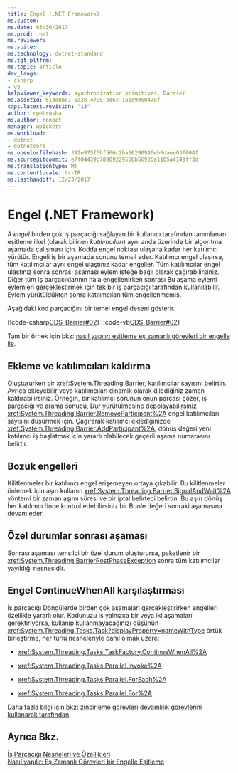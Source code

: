 ```yaml
---
title: Engel (.NET Framework)
ms.custom: 
ms.date: 03/30/2017
ms.prod: .net
ms.reviewer: 
ms.suite: 
ms.technology: dotnet-standard
ms.tgt_pltfrm: 
ms.topic: article
dev_langs:
- csharp
- vb
helpviewer_keywords: synchronization primitives, Barrier
ms.assetid: 613a8bc7-6a28-4795-bd6c-1abd9050478f
caps.latest.revision: "13"
author: rpetrusha
ms.author: ronpet
manager: wpickett
ms.workload:
- dotnet
- dotnetcore
ms.openlocfilehash: 392e975f6bf566c2ba36290940eb0daee03f004f
ms.sourcegitcommit: e7f04439d78909229506b56935a1105a4149ff3d
ms.translationtype: MT
ms.contentlocale: tr-TR
ms.lasthandoff: 12/23/2017
---
```

# <a name="barrier-net-framework"></a>Engel (.NET Framework)
A *engel* birden çok iş parçacığı sağlayan bir kullanıcı tarafından tanımlanan eşitleme ilkel (olarak bilinen *katılımcıları*) aynı anda üzerinde bir algoritma aşamada çalışması için. Kodda engel noktası ulaşana kadar her katılımcı yürütür. Engeli iş bir aşamada sonunu temsil eder. Katılımcı engel ulaşırsa, tüm katılımcılar aynı engel ulaştınız kadar engeller. Tüm katılımcılar engel ulaştınız sonra sonrası aşaması eylem isteğe bağlı olarak çağırabilirsiniz. Diğer tüm iş parçacıklarının hala engellenirken sonrası Bu aşama eylemi eylemleri gerçekleştirmek için tek bir iş parçacığı tarafından kullanılabilir. Eylem yürütüldükten sonra katılımcıları tüm engellenmemiş.  
  
 Aşağıdaki kod parçacığını bir temel engel deseni gösterir.  
  
 [!code-csharp[CDS_Barrier#02](../../../samples/snippets/csharp/VS_Snippets_Misc/cds_barrier/cs/barrier.cs#02)]
 [!code-vb[CDS_Barrier#02](../../../samples/snippets/visualbasic/VS_Snippets_Misc/cds_barrier/vb/barrier_vb.vb#02)]  
  
 Tam bir örnek için bkz: [nasıl yapılır: eşitleme eş zamanlı görevleri bir engelle ile](../../../docs/standard/threading/how-to-synchronize-concurrent-operations-with-a-barrier.md).  
  
## <a name="adding-and-removing-participants"></a>Ekleme ve katılımcıları kaldırma  
 Oluştururken bir <xref:System.Threading.Barrier>, katılımcılar sayısını belirtin. Ayrıca ekleyebilir veya katılımcıları dinamik olarak dilediğiniz zaman kaldırabilirsiniz. Örneğin, bir katılımcı sorunun onun parçası çözer, iş parçacığı ve arama sonucu, Dur yürütülmesine depolayabilirsiniz <xref:System.Threading.Barrier.RemoveParticipant%2A> engel katılımcıları sayısını düşürmek için. Çağırarak katılımcı eklediğinizde <xref:System.Threading.Barrier.AddParticipant%2A>, dönüş değeri yeni katılımcı iş başlatmak için yararlı olabilecek geçerli aşama numarasını belirtir.  
  
## <a name="broken-barriers"></a>Bozuk engelleri  
 Kilitlenmeler bir katılımcı engel erişemeyen ortaya çıkabilir. Bu kilitlenmeler önlemek için aşırı kullanın <xref:System.Threading.Barrier.SignalAndWait%2A> yöntemi bir zaman aşımı süresi ve bir iptal belirteci belirtin. Bu aşırı dönüş her katılımcı önce kontrol edebilirsiniz bir Boole değeri sonraki aşamasına devam eder.  
  
## <a name="post-phase-exceptions"></a>Özel durumlar sonrası aşaması  
 Sonrası aşaması temsilci bir özel durum oluşturursa, paketlenir bir <xref:System.Threading.BarrierPostPhaseException> sonra tüm katılımcılar yayıldığı nesnesidir.  
  
## <a name="barrier-versus-continuewhenall"></a>Engel ContinueWhenAll karşılaştırması  
 İş parçacığı Döngülerde birden çok aşamaları gerçekleştirirken engelleri özellikle yararlı olur. Kodunuzu iş yalnızca bir veya iki aşamaları gerektiriyorsa, kullanıp kullanmayacağınızı düşünün <xref:System.Threading.Tasks.Task?displayProperty=nameWithType> örtük birleştirme, her türlü nesneleriyle dahil olmak üzere:  
  
-   <xref:System.Threading.Tasks.TaskFactory.ContinueWhenAll%2A>  
  
-   <xref:System.Threading.Tasks.Parallel.Invoke%2A>  
  
-   <xref:System.Threading.Tasks.Parallel.ForEach%2A>  
  
-   <xref:System.Threading.Tasks.Parallel.For%2A>  
  
 Daha fazla bilgi için bkz: [zincirleme görevleri devamlılık görevlerini kullanarak tarafından](../../../docs/standard/parallel-programming/chaining-tasks-by-using-continuation-tasks.md).  
  
## <a name="see-also"></a>Ayrıca Bkz.  
 [İş Parçacığı Nesneleri ve Özellikleri](../../../docs/standard/threading/threading-objects-and-features.md)  
 [Nasıl yapılır: Eş Zamanlı Görevleri bir Engelle Eşitleme](../../../docs/standard/threading/how-to-synchronize-concurrent-operations-with-a-barrier.md)
